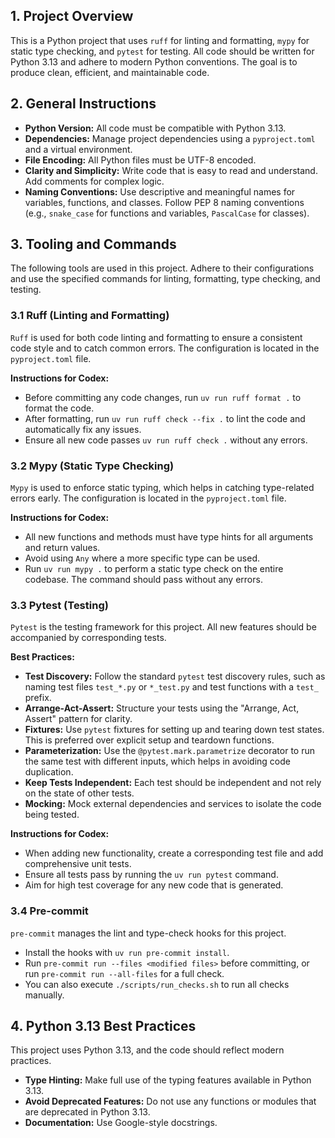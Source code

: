 ## 1. Project Overview

This is a Python project that uses `ruff` for linting and formatting, `mypy` for static type checking, and `pytest` for testing. All code should be written for Python 3.13 and adhere to modern Python conventions. The goal is to produce clean, efficient, and maintainable code.

## 2. General Instructions

*   **Python Version:** All code must be compatible with Python 3.13.
*   **Dependencies:** Manage project dependencies using a `pyproject.toml` and a virtual environment.
*   **File Encoding:** All Python files must be UTF-8 encoded.
*   **Clarity and Simplicity:** Write code that is easy to read and understand. Add comments for complex logic.
*   **Naming Conventions:** Use descriptive and meaningful names for variables, functions, and classes. Follow PEP 8 naming conventions (e.g., `snake_case` for functions and variables, `PascalCase` for classes).

## 3. Tooling and Commands

The following tools are used in this project. Adhere to their configurations and use the specified commands for linting, formatting, type checking, and testing.

### 3.1 Ruff (Linting and Formatting)

`Ruff` is used for both code linting and formatting to ensure a consistent code style and to catch common errors. The configuration is located in the `pyproject.toml` file.

**Instructions for Codex:**

*   Before committing any code changes, run `uv run ruff format .` to format the code.
*   After formatting, run `uv run ruff check --fix .` to lint the code and automatically fix any issues.
*   Ensure all new code passes `uv run ruff check .` without any errors.

### 3.2 Mypy (Static Type Checking)

`Mypy` is used to enforce static typing, which helps in catching type-related errors early. The configuration is located in the `pyproject.toml` file.

**Instructions for Codex:**

*   All new functions and methods must have type hints for all arguments and return values.
*   Avoid using `Any` where a more specific type can be used.
*   Run `uv run mypy .` to perform a static type check on the entire codebase. The command should pass without any errors.

### 3.3 Pytest (Testing)

`Pytest` is the testing framework for this project. All new features should be accompanied by corresponding tests.

**Best Practices:**

*   **Test Discovery:** Follow the standard `pytest` test discovery rules, such as naming test files `test_*.py` or `*_test.py` and test functions with a `test_` prefix.
*   **Arrange-Act-Assert:** Structure your tests using the "Arrange, Act, Assert" pattern for clarity.
*   **Fixtures:** Use `pytest` fixtures for setting up and tearing down test states. This is preferred over explicit setup and teardown functions.
*   **Parameterization:** Use the `@pytest.mark.parametrize` decorator to run the same test with different inputs, which helps in avoiding code duplication.
*   **Keep Tests Independent:** Each test should be independent and not rely on the state of other tests.
*   **Mocking:** Mock external dependencies and services to isolate the code being tested.

**Instructions for Codex:**

*   When adding new functionality, create a corresponding test file and add comprehensive unit tests.
*   Ensure all tests pass by running the `uv run pytest` command.
*   Aim for high test coverage for any new code that is generated.

### 3.4 Pre-commit

`pre-commit` manages the lint and type-check hooks for this project.

*   Install the hooks with `uv run pre-commit install`.
*   Run `pre-commit run --files <modified files>` before committing, or run
    `pre-commit run --all-files` for a full check.
*   You can also execute `./scripts/run_checks.sh` to run all checks manually.

## 4. Python 3.13 Best Practices

This project uses Python 3.13, and the code should reflect modern practices.

*   **Type Hinting:** Make full use of the typing features available in Python 3.13.
*   **Avoid Deprecated Features:** Do not use any functions or modules that are deprecated in Python 3.13.
*   **Documentation:** Use Google-style docstrings.